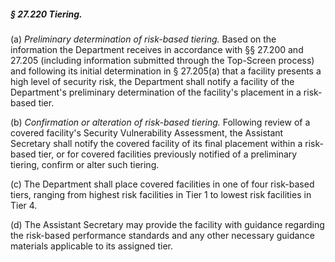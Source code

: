 ##### § 27.220 Tiering. #####

(a) *Preliminary determination of risk-based tiering.* Based on the information the Department receives in accordance with §§ 27.200 and 27.205 (including information submitted through the Top-Screen process) and following its initial determination in § 27.205(a) that a facility presents a high level of security risk, the Department shall notify a facility of the Department's preliminary determination of the facility's placement in a risk-based tier.

(b) *Confirmation or alteration of risk-based tiering.* Following review of a covered facility's Security Vulnerability Assessment, the Assistant Secretary shall notify the covered facility of its final placement within a risk-based tier, or for covered facilities previously notified of a preliminary tiering, confirm or alter such tiering.

(c) The Department shall place covered facilities in one of four risk-based tiers, ranging from highest risk facilities in Tier 1 to lowest risk facilities in Tier 4.

(d) The Assistant Secretary may provide the facility with guidance regarding the risk-based performance standards and any other necessary guidance materials applicable to its assigned tier.